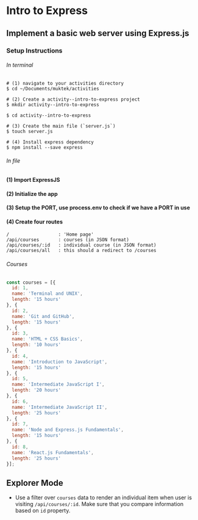 # Intro to Express

## Implement a basic web server using Express.js

### Setup Instructions

###### In terminal

```
# (1) navigate to your activities directory
$ cd ~/Documents/muktek/activities

# (2) Create a activity--intro-to-express project
$ mkdir activity--intro-to-express

$ cd activity--intro-to-express

# (3) Create the main file (`server.js`)
$ touch server.js

# (4) Install express dependency
$ npm install --save express
```

###### In file


#### (1) Import ExpressJS

#### (2) Initialize the app

#### (3) Setup the PORT, use process.env to check if we have a PORT in use

#### (4) Create four routes

```
/                  : 'Home page'
/api/courses       : courses (in JSON format)
/api/courses/:id   : individual course (in JSON format)
/api/courses/all   : this should a redirect to /courses
```

###### Courses
```js
const courses = [{
  id: 1,
  name: 'Terminal and UNIX',
  length: '15 hours'
}, {
  id: 2,
  name: 'Git and GitHub',
  length: '15 hours'
}, {
  id: 3,
  name: 'HTML + CSS Basics',
  length: '10 hours'
}, {
  id: 4,
  name: 'Introduction to JavaScript',
  length: '15 hours'
}, {
  id: 5,
  name: 'Intermediate JavaScript I',
  length: '20 hours'
}, {
  id: 6,
  name: 'Intermediate JavaScript II',
  length: '25 hours'
}, {
  id: 7,
  name: 'Node and Express.js Fundamentals',
  length: '15 hours'
}, {
  id: 8,
  name: 'React.js Fundamentals',
  length: '25 hours'
}];
```

## Explorer Mode

+ Use a filter over `courses` data to render an individual item when user is visiting `/api/courses/:id`. Make sure that you compare information based on `id` property.
